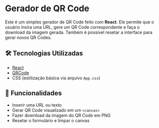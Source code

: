 # Gerador de QR Code

Este é um simples gerador de QR Code feito com **React**. Ele permite que o usuário insira uma URL, gere um QR Code correspondente e faça o download da imagem gerada. Também é possível resetar a interface para gerar novos QR Codes.

## 🛠 Tecnologias Utilizadas

- [React](https://reactjs.org/)
- [QRCode](https://www.npmjs.com/package/qrcode)
- CSS (estilização básica via arquivo `App.css`)

## 🚀 Funcionalidades

- Inserir uma URL ou texto
- Gerar QR Code visualizado em um `<canvas>`
- Fazer download da imagem do QR Code em PNG
- Resetar o formulário e limpar o canvas
